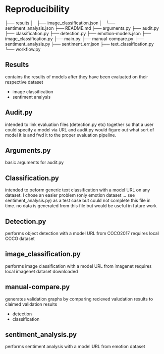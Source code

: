 # Reproducibility

├── results
│   ├── image_classification.json
│   └── sentiment_analysis.json
├── README.md
├── arguments.py
├── audit.py
├── classification.py
├── detection.py
├── emotion-models.json
├── image_classification.py
├── main.py
├── manual-compare.py
├── sentiment_analysis.py
├── sentiment_err.json
├── text_classification.py
└── workflow.py

## Results 

contains the results of models after they have been evaluated on their respective dataset
- image classification
- sentiment analysis

## Audit.py

intended to link evaluation files (detection.py etc) together so that a user could specify a model via URL and audit.py would figure out what sort of model it is and fwd it to the proper evaluation pipeline.

## Arguments.py 

basic arguments for audit.py

## Classification.py

intended to peform generic text classification with a model URL on any dataset.
I chose an easier problem (only emotion dataset ... see sentiment_analysis.py) as a test case but could not complete this file in time.
no data is generated from this file but would be useful in future work

## Detection.py

performs object detection with a model URL from COCO2017
requires local COCO dataset

## image_classification.py

performs image classification with a model URL from imagenet
requires local imagenet dataset downloaded

## manual-compare.py

generates validation graphs by comparing recieved valudation results to claimed validation results
- detection
- classification

## sentiment_analysis.py

performs sentiment analysis with a model URL from emotion dataset
